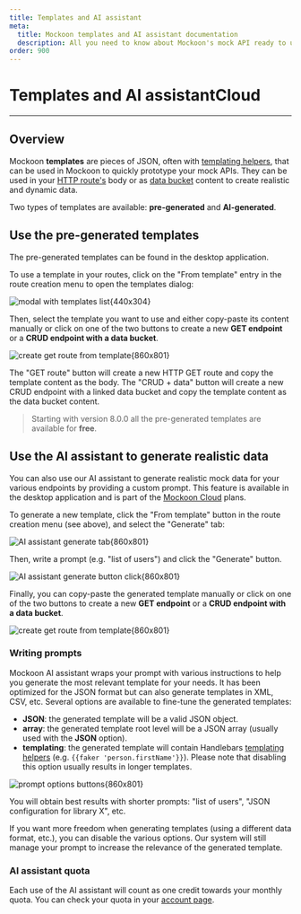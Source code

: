 ```yaml
---
title: Templates and AI assistant
meta:
  title: Mockoon templates and AI assistant documentation
  description: All you need to know about Mockoon's mock API ready to use JSON templates and AI assistant to generate your own dynamic and realistic templates.
order: 900
---
```


# Templates and AI assistant<span className='badge text-bg-warning fs-4 align-text-top ms-2'>Cloud</span>

---

## Overview

Mockoon **templates** are pieces of JSON, often with [templating helpers](docs:templating/overview), that can be used in Mockoon to quickly prototype your mock APIs. They can be used in your [HTTP route's](docs:api-endpoints/routing#api-routes) body or as [data bucket](docs:data-buckets/overview) content to create realistic and dynamic data.

Two types of templates are available: **pre-generated** and **AI-generated**.

## Use the pre-generated templates

The pre-generated templates can be found in the desktop application.

To use a template in your routes, click on the "From template" entry in the route creation menu to open the templates dialog:

![modal with templates list{440x304}](docs-img:pre-generated-templates-modal.png)

Then, select the template you want to use and either copy-paste its content manually or click on one of the two buttons to create a new **GET endpoint** or a **CRUD endpoint with a data bucket**.

![create get route from template{860x801}](docs-img:templates-create-get-route.png)

The "GET route" button will create a new HTTP GET route and copy the template content as the body. The "CRUD + data" button will create a new CRUD endpoint with a linked data bucket and copy the template content as the data bucket content.

> Starting with version 8.0.0 all the pre-generated templates are available for **free**.

## Use the AI assistant to generate realistic data

You can also use our AI assistant to generate realistic mock data for your various endpoints by providing a custom prompt. This feature is available in the desktop application and is part of the [Mockoon Cloud](/cloud/) plans.

To generate a new template, click the "From template" button in the route creation menu (see above), and select the "Generate" tab:

![AI assistant generate tab{860x801}](docs-img:ai-assistant-generate-template-tab.png)

Then, write a prompt (e.g. "list of users") and click the "Generate" button.

![AI assistant generate button click{860x801}](docs-img:ai-assistant-generate-button.png)

Finally, you can copy-paste the generated template manually or click on one of the two buttons to create a new **GET endpoint** or a **CRUD endpoint with a data bucket**.

![create get route from template{860x801}](docs-img:templates-generate-get-route.png)

### Writing prompts

Mockoon AI assistant wraps your prompt with various instructions to help you generate the most relevant template for your needs. It has been optimized for the JSON format but can also generate templates in XML, CSV, etc.
Several options are available to fine-tune the generated templates:

- **JSON**: the generated template will be a valid JSON object.
- **array**: the generated template root level will be a JSON array (usually used with the **JSON** option).
- **templating**: the generated template will contain Handlebars [templating helpers](docs:templating/overview) (e.g. `{{faker 'person.firstName'}}`). Please note that disabling this option usually results in longer templates.

![prompt options buttons{860x801}](docs-img:ai-assistant-template-generate-options.png)

You will obtain best results with shorter prompts: "list of users", "JSON configuration for library X", etc.

If you want more freedom when generating templates (using a different data format, etc.), you can disable the various options. Our system will still manage your prompt to increase the relevance of the generated template.

### AI assistant quota

Each use of the AI assistant will count as one credit towards your monthly quota. You can check your quota in your [account page](/account/subscription/).

